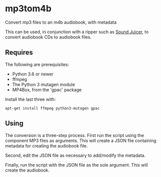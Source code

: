 # mp3tom4b
Convert mp3 files to an m4b audiobook, with metadata

This can be used, in conjunction with a ripper such as [Sound Juicer](https://wiki.gnome.org/Apps/SoundJuicer),
to convert audiobook CDs to audiobook files.

## Requires

The following are prerequisites:

* Python 3.6 or newer
* ffmpeg
* The Python 3 mutagen module
* MP4Box, from the 'gpac' package

Install the last three with:

    apt-get install ffmpeg python3-mutagen gpac

## Using

The conversion is a three-step process. First run the script using the component MP3 files as arguments. This will create a JSON file containing metadata for creating the audiobook file.

Second, edit the JSON file as necessary to add/modify the metadata.

Finally, run the script with the JSON file as the sole argument. This will create the audiobook.
